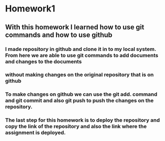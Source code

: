# Homework1


## With this homework I learned how to use git commands and how to use github 
### I made repository in github and clone it in to my local system. From here we are able to use git commands to add documents and changes to the documents
### without making changes on the original repository that is on github
### To make changes on github we can use the git add. command and git commit and also git push to push the changes on the repository. 
### The last step for this homework is to deploy the repository and copy the link of the repository and also the link where the assignment is deployed. 